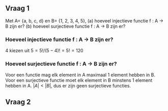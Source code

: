 ## Vraag 1
Met A= {a, b, c, d} en B= {1, 2, 3, 4, 5},
(a) hoeveel injectieve functie f : A → B zijn er?
(b) hoeveel surjectieve functie f : A → B zijn er?

### Hoeveel injectieve functie f : A → B zijn er?
4 kiezen uit $5 = 5!/(5-4)! = 5! = 120$

### Hoeveel surjectieve functie f : A → B zijn er?
Voor een functie mag elk element in A maximaal 1 element hebben in B.
Voor een surjectieve functie moet elk element in B minstens 1 element hebben in A.
$|A| < |B|$, dus er zijn geen surjectieve functies.

## Vraag 2

